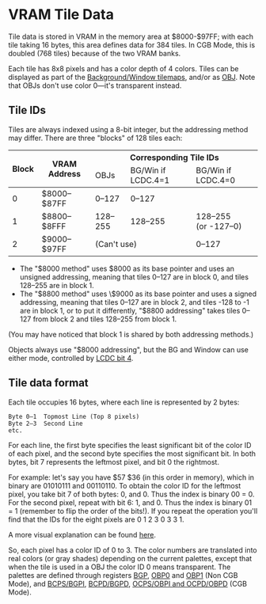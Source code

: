 
# VRAM Tile Data

Tile data is stored in VRAM in the memory area at \$8000-$97FF; with each tile
taking 16 bytes, this area defines data for 384 tiles. In CGB Mode,
this is doubled (768 tiles) because of the two VRAM banks.

Each tile has 8x8 pixels and has a color depth of 4 colors. Tiles can be
displayed as part of the [Background/Window tilemaps](<#VRAM Tile Maps>),
and/or as [OBJ](<#Object Attribute Memory (OAM)>). Note that OBJs don't use
color 0—it's transparent instead.

## Tile IDs

Tiles are always indexed using a 8-bit integer, but the addressing
method may differ.
There are three "blocks" of 128 tiles each:

<table>
  <thead>
    <tr>
      <th rowspan="2">Block</th>
      <th rowspan="2">VRAM Address</th>
      <th colspan="3">Corresponding Tile IDs</th>
    </tr>
    <tr>
      <td>OBJs</td>
      <td>BG/Win if LCDC.4=1</td>
      <td>BG/Win if LCDC.4=0</td>
    </tr>
  </thead>
  <tbody>
    <tr>
      <td>0</td>
      <td>$8000–$87FF</td>
      <td>0–127</td>
      <td>0–127</td>
      <td></td>
    </tr>
    <tr>
      <td>1</td>
      <td>$8800–$8FFF</td>
      <td>128–255</td>
      <td>128–255</td>
      <td>
        128–255 <br />
        (or -127–0)
      </td>
    </tr>
    <tr>
      <td>2</td>
      <td>$9000–$97FF</td>
      <td colspan="2">(Can't use)</td>
      <td>0–127</td>
    </tr>
  </tbody>
</table>

- The "$8000 method" uses \$8000 as its base pointer
  and uses an unsigned addressing, meaning that tiles 0–127 are in block
  0, and tiles 128–255 are in block 1.
- The "$8800 method" uses \$9000 as
  its base pointer and uses a signed addressing, meaning that tiles 0–127
  are in block 2, and tiles -128 to -1 are in block 1, or to put it
  differently, "$8800 addressing" takes tiles 0–127 from block 2
  and tiles 128–255 from block 1.

(You may have noticed that block 1 is shared by both addressing methods.)

Objects always use "$8000 addressing", but the BG and Window can use either
mode, controlled by [LCDC bit 4](<#LCDC.4 - BG and Window tile data area>).

## Tile data format

Each tile occupies 16 bytes, where each line is represented by 2 bytes:

```
Byte 0–1  Topmost Line (Top 8 pixels)
Byte 2–3  Second Line
etc.
```

For each line, the first byte specifies the least significant bit of the
color ID of each pixel, and the second byte specifies the most significant bit.
In both bytes, bit 7 represents the leftmost pixel, and
bit 0 the rightmost.

For example: let's say you have \$57 \$36 (in
this order in memory), which in binary are 01010111 and 00110110.
To obtain the color ID for the leftmost pixel,
you take bit 7 of both bytes: 0, and 0. Thus the index is binary 00 = 0. For
the second pixel, repeat with bit 6: 1, and 0. Thus the index is binary 01 =
1 (remember to flip the order of the bits!). If you repeat the
operation you'll find that the IDs for the eight pixels are 0 1 2 3 0 3
3 1.

A more visual explanation can be found
[here](https://www.huderlem.com/demos/gameboy2bpp.html).

So, each pixel has a color ID of 0 to 3. The color
numbers are translated into real colors (or gray shades) depending on
the current palettes, except that when the tile is used in a OBJ the
color ID 0 means transparent. The palettes are defined through registers
[BGP](<#FF47 - BGP (BG Palette Data) (R/W) - Non CGB Mode Only>),
[OBP0](<#FF48 - OBP0 (Object Palette 0 Data) (R/W) - Non CGB Mode Only>)
and
[OBP1](<#FF49 - OBP1 (Object Palette 1 Data) (R/W) - Non CGB Mode Only>)
(Non CGB Mode), and
[BCPS/BGPI](<#FF68 - BCPS/BGPI (Background Color Palette Specification or Background Palette Index) - CGB Mode Only>),
[BCPD/BGPD](<#FF69 - BCPD/BGPD (Background Color Palette Data or Background Palette Data) - CGB Mode Only>),
[OCPS/OBPI and
OCPD/OBPD](<#FF6A - OCPS/OBPI (Object Color Palette Specification or Sprite Palette Index), FF6B - OCPD/OBPD (Object Color Palette Data or Sprite Palette Data) - Both CGB Mode Only>)
(CGB Mode).
